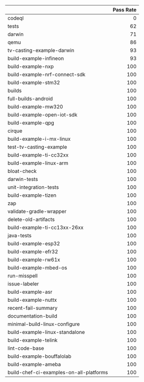 |                                         |   Pass Rate |
|:----------------------------------------|------------:|
| codeql                                  |           0 |
| tests                                   |          62 |
| darwin                                  |          71 |
| qemu                                    |          86 |
| tv-casting-example-darwin               |          93 |
| build-example-infineon                  |          93 |
| build-example-nxp                       |         100 |
| build-example-nrf-connect-sdk           |         100 |
| build-example-stm32                     |         100 |
| builds                                  |         100 |
| full-builds-android                     |         100 |
| build-example-mw320                     |         100 |
| build-example-open-iot-sdk              |         100 |
| build-example-qpg                       |         100 |
| cirque                                  |         100 |
| build-example-i-mx-linux                |         100 |
| test-tv-casting-example                 |         100 |
| build-example-ti-cc32xx                 |         100 |
| build-example-linux-arm                 |         100 |
| bloat-check                             |         100 |
| darwin-tests                            |         100 |
| unit-integration-tests                  |         100 |
| build-example-tizen                     |         100 |
| zap                                     |         100 |
| validate-gradle-wrapper                 |         100 |
| delete-old-artifacts                    |         100 |
| build-example-ti-cc13xx-26xx            |         100 |
| java-tests                              |         100 |
| build-example-esp32                     |         100 |
| build-example-efr32                     |         100 |
| build-example-rw61x                     |         100 |
| build-example-mbed-os                   |         100 |
| run-misspell                            |         100 |
| issue-labeler                           |         100 |
| build-example-asr                       |         100 |
| build-example-nuttx                     |         100 |
| recent-fail-summary                     |         100 |
| documentation-build                     |         100 |
| minimal-build-linux-configure           |         100 |
| build-example-linux-standalone          |         100 |
| build-example-telink                    |         100 |
| lint-code-base                          |         100 |
| build-example-bouffalolab               |         100 |
| build-example-ameba                     |         100 |
| build-chef-ci-examples-on-all-platforms |         100 |
